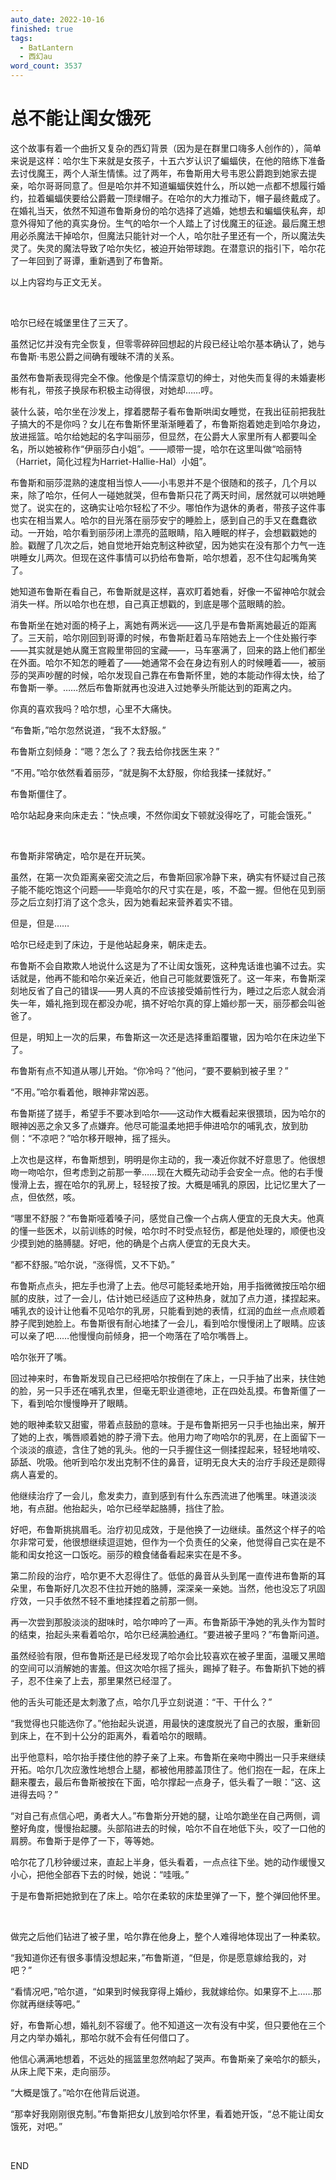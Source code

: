 ```yaml
---
auto_date: 2022-10-16
finished: true
tags:
  - BatLantern
  - 西幻au
word_count: 3537
---
```


# 总不能让闺女饿死

这个故事有着一个曲折又复杂的西幻背景（因为是在群里口嗨多人创作的），简单来说是这样：哈尔生下来就是女孩子，十五六岁认识了蝙蝠侠，在他的陪练下准备去讨伐魔王，两个人渐生情愫。过了两年，布鲁斯用大号韦恩公爵跑到她家去提亲，哈尔哥哥同意了。但是哈尔并不知道蝙蝠侠姓什么，所以她一点都不想履行婚约，拉着蝙蝠侠要给公爵戴一顶绿帽子。在哈尔的大力推动下，帽子最终戴成了。在婚礼当天，依然不知道布鲁斯身份的哈尔选择了逃婚，她想去和蝙蝠侠私奔，却意外得知了他的真实身份。生气的哈尔一个人踏上了讨伐魔王的征途。最后魔王想用必杀魔法干掉哈尔，但魔法只能针对一个人，哈尔肚子里还有一个，所以魔法失灵了。失灵的魔法导致了哈尔失忆，被迫开始带球跑。在潜意识的指引下，哈尔花了一年回到了哥谭，重新遇到了布鲁斯。

以上内容均与正文无关。

<br>

哈尔已经在城堡里住了三天了。

虽然记忆并没有完全恢复，但零零碎碎回想起的片段已经让哈尔基本确认了，她与布鲁斯·韦恩公爵之间确有暧昧不清的关系。

虽然布鲁斯表现得完全不像。他像是个情深意切的绅士，对他失而复得的未婚妻彬彬有礼，带孩子换尿布积极主动得很，对她却……哼。

装什么装，哈尔坐在沙发上，撑着腮帮子看布鲁斯哄闺女睡觉，在我出征前把我肚子搞大的不是你吗？女儿在布鲁斯怀里渐渐睡着了，布鲁斯抱着她走到哈尔身边，放进摇篮。哈尔给她起的名字叫丽莎，但显然，在公爵大人家里所有人都要叫全名，所以她被称作“伊丽莎白小姐”。——顺带一提，哈尔在这里叫做“哈丽特（Harriet，简化过程为Harriet-Hallie-Hal）小姐”。

布鲁斯和丽莎混熟的速度相当惊人——小韦恩并不是个很随和的孩子，几个月以来，除了哈尔，任何人一碰她就哭，但布鲁斯只花了两天时间，居然就可以哄她睡觉了。说实在的，这确实让哈尔轻松了不少。哪怕作为退休的勇者，带孩子这件事也实在相当累人。哈尔的目光落在丽莎安宁的睡脸上，感到自己的手又在蠢蠢欲动。一开始，哈尔看到丽莎闭上漂亮的蓝眼睛，陷入睡眠的样子，会想戳戳她的脸。戳醒了几次之后，她自觉地开始克制这种欲望，因为她实在没有那个力气一连哄睡女儿两次。但现在这件事情可以扔给布鲁斯，哈尔想着，忍不住勾起嘴角笑了。

她知道布鲁斯在看自己，布鲁斯就是这样，喜欢盯着她看，好像一不留神哈尔就会消失一样。所以哈尔也在想，自己真正想戳的，到底是哪个蓝眼睛的脸。

布鲁斯坐在她对面的椅子上，离她有两米远——这几乎是布鲁斯离她最近的距离了。三天前，哈尔刚回到哥谭的时候，布鲁斯赶着马车陪她去上一个住处搬行李——其实就是她从魔王宫殿里带回的宝藏——，马车塞满了，回来的路上他们都坐在外面。哈尔不知怎的睡着了——她通常不会在身边有别人的时候睡着——，被丽莎的哭声吵醒的时候，哈尔发现自己靠在布鲁斯怀里，她的本能动作得太快，给了布鲁斯一拳。……然后布鲁斯就再也没进入过她拳头所能达到的距离之内。

你真的喜欢我吗？哈尔想，心里不大痛快。

“布鲁斯，”哈尔忽然说道，“我不太舒服。”

布鲁斯立刻倾身：“嗯？怎么了？我去给你找医生来？”

“不用。”哈尔依然看着丽莎，“就是胸不太舒服，你给我揉一揉就好。”

布鲁斯僵住了。

哈尔站起身来向床走去：“快点噢，不然你闺女下顿就没得吃了，可能会饿死。”

<br>

布鲁斯非常确定，哈尔是在开玩笑。

虽然，在第一次负距离亲密交流之后，布鲁斯回家冷静下来，确实有怀疑过自己孩子能不能吃饱这个问题——毕竟哈尔的尺寸实在是，咳，不盈一握。但他在见到丽莎之后立刻打消了这个念头，因为她看起来营养着实不错。

但是，但是……

哈尔已经走到了床边，于是他站起身来，朝床走去。

布鲁斯不会自欺欺人地说什么这是为了不让闺女饿死，这种鬼话谁也骗不过去。实话就是，他再不能和哈尔亲近亲近，他自己可能就要饿死了。这一年来，布鲁斯深刻地反省了自己的错误——男人真的不应该接受婚前性行为，睡过之后恋人就会消失一年，婚礼拖到现在都没办呢，搞不好哈尔真的穿上婚纱那一天，丽莎都会叫爸爸了。

但是，明知上一次的后果，布鲁斯这一次还是选择重蹈覆辙，因为哈尔在床边坐下了。

布鲁斯有点不知道从哪儿开始。“你冷吗？”他问，“要不要躺到被子里？”

“不用。”哈尔看着他，眼神非常凶恶。

布鲁斯搓了搓手，希望手不要冰到哈尔——这动作大概看起来很猥琐，因为哈尔的眼神凶恶之余又多了点嫌弃。他尽可能温柔地把手伸进哈尔的哺乳衣，放到肋侧：“不凉吧？”哈尔移开眼神，摇了摇头。

上次也是这样，布鲁斯想到，明明是你主动的，我一凑近你就不好意思了。他很想吻一吻哈尔，但考虑到之前那一拳……现在大概先动动手会安全一点。他的右手慢慢滑上去，握在哈尔的乳房上，轻轻按了按。大概是哺乳的原因，比记忆里大了一点，但依然，咳。

“哪里不舒服？”布鲁斯哑着嗓子问，感觉自己像一个占病人便宜的无良大夫。他真的懂一些医术，以前训练的时候，哈尔时不时受点轻伤，都是他处理的，顺便也没少摸到她的胳膊腿。好吧，他的确是个占病人便宜的无良大夫。

“都不舒服。”哈尔说，“涨得慌，又不下奶。”

布鲁斯点点头，把左手也滑了上去。他尽可能轻柔地开始，用手指微微按压哈尔细腻的皮肤，过了一会儿，估计她已经适应了这种热身，就加了点力道，揉捏起来。哺乳衣的设计让他看不见哈尔的乳房，只能看到她的表情，红润的血丝一点点顺着脖子爬到她脸上。布鲁斯很有耐心地揉了一会儿，看到哈尔慢慢闭上了眼睛。应该可以亲了吧……他慢慢向前倾身，把一个吻落在了哈尔嘴唇上。

哈尔张开了嘴。

回过神来时，布鲁斯发现自己已经把哈尔按倒在了床上，一只手抽了出来，扶住她的脸，另一只手还在哺乳衣里，但毫无职业道德地，正在四处乱摸。布鲁斯僵了一下，看到哈尔慢慢睁开了眼睛。

她的眼神柔软又甜蜜，带着点鼓励的意味。于是布鲁斯把另一只手也抽出来，解开了她的上衣，嘴唇顺着她的脖子滑下去。他用力吻了吻哈尔的乳房，在上面留下一个淡淡的痕迹，含住了她的乳头。他的一只手握住这一侧揉捏起来，轻轻地啃咬、舔舐、吮吸。他听到哈尔发出克制不住的鼻音，证明无良大夫的治疗手段还是颇得病人喜爱的。

他继续治疗了一会儿，愈发卖力，直到感到有什么东西流进了他嘴里。味道淡淡地，有点甜。他抬起头，哈尔已经举起胳膊，挡住了脸。

好吧，布鲁斯挑挑眉毛。治疗初见成效，于是他换了一边继续。虽然这个样子的哈尔非常可爱，他很想继续逗逗她，但作为一个负责任的父亲，他觉得自己实在是不能和闺女抢这一口饭吃。丽莎的粮食储备看起来实在是不多。

第二阶段的治疗，哈尔更不大忍得住了。低低的鼻音从头到尾一直传进布鲁斯的耳朵里，布鲁斯好几次忍不住拉开她的胳膊，深深亲一亲她。当然，他也没忘了巩固疗效，一只手依然不轻不重地揉捏着之前那一侧。

再一次尝到那股淡淡的甜味时，哈尔呻吟了一声。布鲁斯舔干净她的乳头作为暂时的结束，抬起头来看着哈尔，哈尔已经满脸通红。“要进被子里吗？”布鲁斯问道。

虽然经验有限，但布鲁斯还是已经发现了哈尔会比较喜欢在被子里面，温暖又黑暗的空间可以消解她的害羞。但这次哈尔摇了摇头，踢掉了鞋子。布鲁斯扒下她的裤子，忍不住亲了上去，那里果然已经湿了。

他的舌头可能还是太刺激了点，哈尔几乎立刻说道：“干、干什么？”

“我觉得也只能选你了。”他抬起头说道，用最快的速度脱光了自己的衣服，重新回到床上，在不到十公分的距离外，看着哈尔的眼睛。

出乎他意料，哈尔抬手搂住他的脖子亲了上来。布鲁斯在亲吻中腾出一只手来继续开拓。哈尔几次应激性地想合上腿，都被他用膝盖顶住了。他们抱在一起，在床上翻来覆去，最后布鲁斯被按在下面，哈尔撑起一点身子，低头看了一眼：“这、这进得去吗？”

“对自己有点信心吧，勇者大人。”布鲁斯分开她的腿，让哈尔跪坐在自己两侧，调整好角度，慢慢抬起腰。头部陷进去的时候，哈尔不自在地低下头，咬了一口他的肩膀。布鲁斯于是停了一下，等等她。

哈尔花了几秒钟缓过来，直起上半身，低头看着，一点点往下坐。她的动作缓慢又小心，把他全部吞下去的时候，她说：“哇哦。”

于是布鲁斯把她掀到在了床上。哈尔在柔软的床垫里弹了一下，整个弹回他怀里。

<br>

做完之后他们钻进了被子里，哈尔靠在他身上，整个人难得地体现出了一种柔软。

“我知道你还有很多事情没想起来，”布鲁斯道，“但是，你是愿意嫁给我的，对吧？”

“看情况吧，”哈尔道，“如果到时候我穿得上婚纱，我就嫁给你。如果穿不上……那你就再继续等吧。”

好，布鲁斯心想，婚礼刻不容缓了。他不知道这一次有没有中奖，但只要他在三个月之内举办婚礼，那哈尔就不会有任何借口了。

他信心满满地想着，不远处的摇篮里忽然响起了哭声。布鲁斯亲了亲哈尔的额头，从床上爬下来，走向丽莎。

“大概是饿了。”哈尔在他背后说道。

“那幸好我刚刚很克制。”布鲁斯把女儿放到哈尔怀里，看着她开饭，“总不能让闺女饿死，对吧。”

<br>

END
